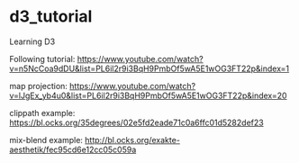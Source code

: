 # d3_tutorial
Learning D3

Following tutorial: https://www.youtube.com/watch?v=n5NcCoa9dDU&list=PL6il2r9i3BqH9PmbOf5wA5E1wOG3FT22p&index=1

map projection: https://www.youtube.com/watch?v=lJgEx_yb4u0&list=PL6il2r9i3BqH9PmbOf5wA5E1wOG3FT22p&index=20

clippath example: https://bl.ocks.org/35degrees/02e5fd2eade71c0a6ffc01d5282def23

mix-blend example: http://bl.ocks.org/exakte-aesthetik/fec95cd6e12cc05c059a
